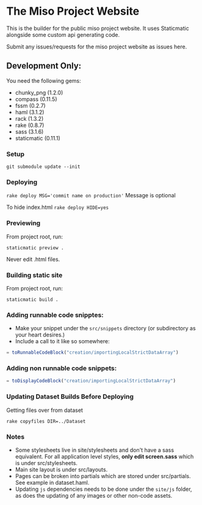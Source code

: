# The Miso Project Website

This is the builder for the public miso project website. 
It uses Staticmatic alongside some custom api generating code.

Submit any issues/requests for the miso project website as issues here.

## Development Only:

You need the following gems:

* chunky_png (1.2.0)
* compass (0.11.5)
* fssm (0.2.7)
* haml (3.1.2)
* rack (1.3.2)
* rake (0.8.7)
* sass (3.1.6)
* staticmatic (0.11.1)

### Setup

`git submodule update --init`

### Deploying

`rake deploy MSG='commit name on production'`
Message is optional

To hide index.html
`rake deploy HIDE=yes`

### Previewing

From project root, run:

```
staticmatic preview .
```

Never edit .html files.

### Building static site

From project root, run:

```
staticmatic build .
```

### Adding runnable code snipptes:

* Make your snippet under the `src/snippets` directory (or subdirectory as your heart desires.)
* Include a call to it like so somewhere:

```javascript
= toRunnableCodeBlock("creation/importingLocalStrictDataArray")
```

### Adding non runnable code snippets:

```javascript
= toDisplayCodeBlock("creation/importingLocalStrictDataArray")
```

### Updating Dataset Builds Before Deploying

Getting files over from dataset

`rake copyfiles DIR=../Dataset`

### Notes

* Some stylesheets live in site/stylesheets and don't have a sass equivalent. For all application level styles, **only edit screen.sass** which is under src/stylesheets.
* Main site layout is under src/layouts.
* Pages can be broken into partials which are stored under src/partials. See example in dataset.haml.
* Updating `js` dependencies needs to be done under the `site/js` folder, as does the updating of any images or other non-code assets.


